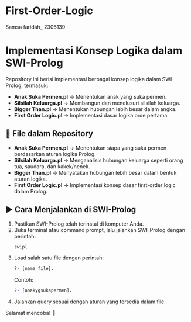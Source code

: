 # First-Order-Logic
Samsa faridah_ 2306139
# Implementasi Konsep Logika dalam SWI-Prolog

Repository ini berisi implementasi berbagai konsep logika dalam SWI-Prolog, termasuk:

- **Anak Suka Permen.pl** → Menentukan anak yang suka permen.
- **Silsilah Keluarga.pl** → Membangun dan menelusuri silsilah keluarga.
- **Bigger Than.pl** → Menentukan hubungan lebih besar dalam angka.
- **First Order Logic.pl** → Implementasi dasar logika orde pertama.

## 📁 File dalam Repository

- **Anak Suka Permen.pl** → Menentukan siapa yang suka permen berdasarkan aturan logika Prolog.
- **Silsilah Keluarga.pl** → Menganalisis hubungan keluarga seperti orang tua, saudara, dan kakek/nenek.
- **Bigger Than.pl** → Menyatakan hubungan lebih besar dalam bentuk aturan logika.
- **First Order Logic.pl** → Implementasi konsep dasar first-order logic dalam Prolog.

## ▶️ Cara Menjalankan di SWI-Prolog

1. Pastikan SWI-Prolog telah terinstal di komputer Anda.
2. Buka terminal atau command prompt, lalu jalankan SWI-Prolog dengan perintah:
   ```bash
   swipl
   ```
3. Load salah satu file dengan perintah:
   ```prolog
   ?- [nama_file].
   ```
   Contoh:
   ```prolog
   ?- [anakygsukapermen].
   ```
4. Jalankan query sesuai dengan aturan yang tersedia dalam file.

Selamat mencoba! 🚀

